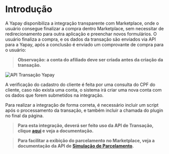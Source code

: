 # Introdução

A Yapay disponibiliza a integração transparente com Marketplace, onde o usuário consegue finalizar a compra dentro Marketplace, sem necessitar de redirecionamento para outra aplicação e preenchar novos formulários. O usuário finaliza a compra, e os dados da transação são enviados via API para a Yapay, após a conclusão é enviado um comprovante de compra para o usuário:

> **Observação: a conta do afiliado deve ser criada antes da criação da transação.**

![API Transação Yapay](/images/Integracao_api_LV.png "Marketplace Yapay")

A verificação do cadastro do cliente é feita por uma consulta do CPF do cliente, caso não exista uma conta, o sistema irá criar uma nova conta com os dados que forem submetidos na integração.

Para realizar a integração de forma correta, é necessário incluir um script após o processamento da transação, e também incluir a chamada do plugin no final da página.

> **Para esta integração, deverá ser feito uso da API de Transação, clique [aqui](https://intermediador.dev.yapay.com.br/#/api-consultar-transacao) e veja a documentação.**

> **Para facilitar a exibição do parcelamento no Marketplace, veja a documentação da API de [Simulação de Parcelamento](https://intermediador.dev.yapay.com.br/#/api-simulacao-parcelamento).**
